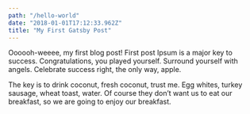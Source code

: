 ```yaml
---
path: "/hello-world"
date: "2018-01-01T17:12:33.962Z"
title: "My First Gatsby Post"
---
```

Oooooh-weeee, my first blog post!
First post Ipsum is a major key to success. Congratulations, you played yourself. Surround yourself with angels. Celebrate success right, the only way, apple. 
 
The key is to drink coconut, fresh coconut, trust me. Egg whites, turkey sausage, wheat toast, water. Of course they don’t want us to eat our breakfast, so we are going to enjoy our breakfast. 